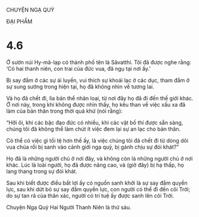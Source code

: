 CHUYỆN NGẠ QUỶ

ĐẠI PHẨM

# 4.6

Ở sườn núi Hy-mã-lạp có thành phố tên là Sāvatthi. Tôi đã được nghe rằng: ‘Có hai thanh niên, con trai của đức vua, đã ngụ tại nơi ấy.’

Bị say đắm ở các sự ái luyến, vui thích sự khoái lạc ở các dục, tham đắm ở sự sung sướng trong hiện tại, họ đã không nhìn về tương lai.

Và họ đã chết đi, lìa bản thể nhân loại, từ nơi đây họ đã đi đến thế giới khác. Ở nơi này, trong khi không được nhìn thấy, họ kêu than về việc xấu xa đã làm của bản thân trong thời quá khứ (nói rằng):

“Hỡi ôi, khi các bậc đạo đức có nhiều, khi các vật bố thí được sẵn sàng, chúng tôi đã không thể làm chút ít việc đem lại sự an lạc cho bản thân.

Có thể có việc gì tồi tệ hơn thế ấy, là việc chúng tôi đã chết đi từ dòng dõi vua chúa rồi bị sanh vào cảnh giới ngạ quỷ, bị gánh chịu sự đói khát?”

Họ đã là những người chủ ở nơi đây, và không còn là những người chủ ở nơi khác. Lúc là loài người, họ đã được nâng cao, và (giờ đây) bị hạ thấp, họ lang thang trong sự đói khát.

Sau khi biết được điều bất lợi ấy có nguồn sanh khởi là sự say đắm quyền lực, sau khi dứt bỏ sự say đắm quyền lực, con người có thể đi đến cõi Trời; do sự tan rã của thân xác, người có trí tuệ ấy được sanh lên cõi Trời.

Chuyện Ngạ Quỷ Hai Người Thanh Niên là thứ sáu.
